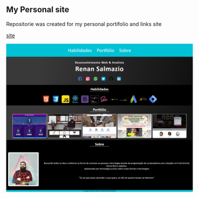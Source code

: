 
## My Personal site

Repositorie was created for my personal portifolio and links site 

[site](https://renandevweb.github.io/Renandevv/)



![site](./img/projetos/site.png)


